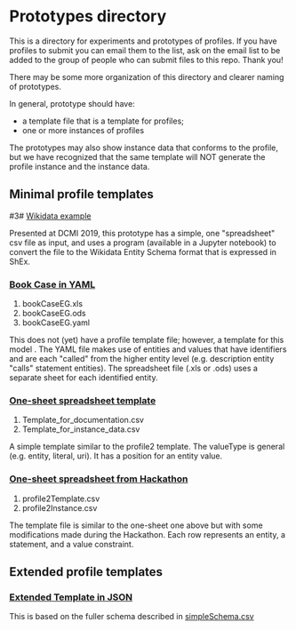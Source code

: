 # Prototypes directory

This is a directory for experiments and prototypes of profiles. If you have profiles to submit you can email them to the list, ask on the email list to be added to the group of people who can submit files to this repo. Thank you!

There may be some more organization of this directory and clearer naming of prototypes. 

In general, prototype should have: 
* a template file that is a template for profiles; 
* one or more instances of profiles

The prototypes may also show instance data that conforms to the profile, but we have recognized that the same template will NOT generate the profile instance and the instance data.

## Minimal profile templates

#3# [Wikidata example](wikidata_painting)

Presented at DCMI 2019, this prototype has a simple, one "spreadsheet" csv file as input, and uses a program (available in a Jupyter notebook) to convert the file to the Wikidata Entity Schema format that is expressed in ShEx.

### [Book Case in YAML](templateYAML)

1. bookCaseEG.xls
1. bookCaseEG.ods
1. bookCaseEG.yaml

This does not (yet) have a profile template file; however, a template for this model . The YAML file makes use of entities and values that have identifiers and are each "called" from the higher entity level (e.g. description entity "calls" statement entities). The spreadsheet file (.xls or .ods) uses a separate sheet for each identified entity.

### [One-sheet spreadsheet template](bookCase1)

1. Template_for_documentation.csv
1. Template_for_instance_data.csv

A simple template similar to the profile2 template. The valueType is general (e.g. entity, literal, uri). It has a position for an entity value.

### [One-sheet spreadsheet from Hackathon](simpleFromHackathon)

1. profile2Template.csv
1. profile2Instance.csv

The template file is similar to the one-sheet one above but with some modifications made during the Hackathon. Each row represents an entity, a statement, and a value constraint. 

## Extended profile templates

### [Extended Template in JSON](extendedTemplateInJSON)

This is based on the fuller schema described in [simpleSchema.csv](/simpleSchema.csv)
